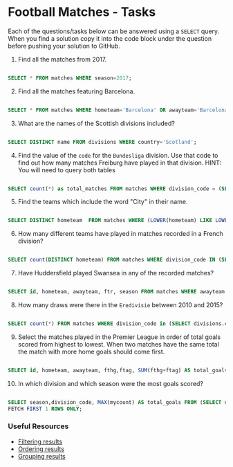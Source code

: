# Football Matches - Tasks

Each of the questions/tasks below can be answered using a `SELECT` query. When you find a solution copy it into the code block under the question before pushing your solution to GitHub.

1) Find all the matches from 2017.

```sql

SELECT * FROM matches WHERE season=2017; 

```

2) Find all the matches featuring Barcelona.

```sql

SELECT * FROM matches WHERE hometeam='Barcelona' OR awayteam='Barcelona';

```

3) What are the names of the Scottish divisions included?

```sql

SELECT DISTINCT name FROM divisions WHERE country='Scotland';

```

4) Find the value of the `code` for the `Bundesliga` division. Use that code to find out how many matches Freiburg have played in that division. HINT: You will need to query both tables

```sql

SELECT count(*) as total_matches FROM matches WHERE division_code = (SELECT divisions.code FROM divisions WHERE divisions.name='Bundesliga') AND (awayteam='Freiburg' OR hometeam='Freiburg');
```

5) Find the teams which include the word "City" in their name. 

```sql

SELECT DISTINCT hometeam  FROM matches WHERE (LOWER(hometeam) LIKE LOWER('%City%'));

```

6) How many different teams have played in matches recorded in a French division?

```sql

SELECT count(DISTINCT hometeam) FROM matches WHERE division_code IN (SELECT divisions.code FROM divisions WHERE divisions.country='France');

```

7) Have Huddersfield played Swansea in any of the recorded matches?

```sql

SELECT id, hometeam, awayteam, ftr, season FROM matches WHERE awayteam IN ('Huddersfield','Swansea') AND hometeam IN ('Swansea','Huddersfield') ORDER BY season DESC;

```

8) How many draws were there in the `Eredivisie` between 2010 and 2015?

```sql

SELECT count(*) FROM matches WHERE division_code in (SELECT divisions.code FROM divisions WHERE divisions.name='Eredivisie') AND ftr='D' AND season < 2016 AND season > 2009 ;

```

9) Select the matches played in the Premier League in order of total goals scored from highest to lowest. When two matches have the same total the match with more home goals should come first.

```sql

SELECT id, hometeam, awayteam, fthg,ftag, SUM(fthg+ftag) AS total_goals FROM matches WHERE division_code=(SELECT divisions.code FROM divisions WHERE divisions.name='Premier League') GROUP BY id, hometeam, awayteam, fthg,ftag ORDER BY total_goals DESC,fthg DESC;


```

10) In which division and which season were the most goals scored?

```sql

SELECT season,division_code, MAX(mycount) AS total_goals FROM (SELECT division_code,season, SUM(fthg+ftag) as mycount FROM matches GROUP BY division_code, season order by division_code, season DESC) AS mycount GROUP BY division_code, season ORDER BY total_goals DESC 
FETCH FIRST 1 ROWS ONLY;

```

### Useful Resources

- [Filtering results](https://www.w3schools.com/sql/sql_where.asp)
- [Ordering results](https://www.w3schools.com/sql/sql_orderby.asp)
- [Grouping results](https://www.w3schools.com/sql/sql_groupby.asp)